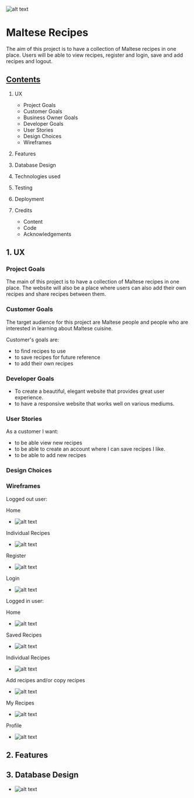 
![alt text](image)

# Maltese Recipes

The aim of this project is to have a collection of Maltese recipes in one place. Users will be able to view recipes, register and login, save and add recipes and logout.

## <ins> Contents </ins>
1. UX
    * Project Goals
    * Customer Goals
    * Business Owner Goals
    * Developer Goals
    * User Stories
    * Design Choices
    * Wireframes
      
2. Features
3. Database Design
4. Technologies used
5. Testing
6. Deployment
7. Credits
    * Content
    * Code
    * Acknowledgements

## 1. UX

### Project Goals

The main of this project is to have a collection of Maltese recipes in one place. The website will also be a place where users can also add their own recipes and share recipes between them.

### Customer Goals

The target audience for this project are Maltese people and people who are interested in learning about Maltese cuisine.

Customer's goals are:

- to find recipes to use
- to save recipes for future reference
- to add their own recipes

### Developer Goals

- To create a beautiful, elegant website that provides great user experience.
- to have a responsive website that works well on various mediums.

### User Stories

As a customer I want:

- to be able view new recipes
- to be able to create an account where I can save recipes I like.
- to be able to add new recipes

### Design Choices


### Wireframes

Logged out user:

Home

- ![alt text](assets/wireframes/home_loggedout.png)

Individual Recipes

- ![alt text](assets/wireframes/ind_recipe_loggedout.png)

Register
- ![alt text](assets/wireframes/register.png)

Login
- ![alt text](assets/wireframes/login.png)

Logged in user:

Home
- ![alt text](assets/wireframes/home_loggedin.png)

Saved Recipes
- ![alt text](assets/wireframes/saved_recipe.png)

Individual Recipes
- ![alt text](assets/wireframes/home_loggedout.png)

Add recipes and/or copy recipes
- ![alt text](assets/wireframes/add_recipe.png)

My Recipes
- ![alt text](assets/wireframes/my_recipes.png)

Profile
- ![alt text](assets/wireframes/profile.png)


## 2. Features

## 3. Database Design

- ![alt text](assets/maltese_recipes.png)

